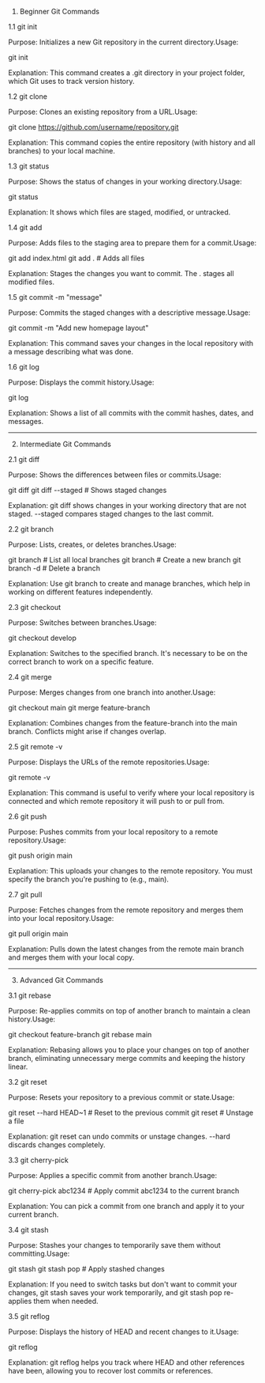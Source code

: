 1. Beginner Git Commands

1.1 git init

Purpose: Initializes a new Git repository in the current directory.Usage:

git init

Explanation: This command creates a .git directory in your project folder, which Git uses to track version history.

1.2 git clone <repo>

Purpose: Clones an existing repository from a URL.Usage:

git clone https://github.com/username/repository.git

Explanation: This command copies the entire repository (with history and all branches) to your local machine.

1.3 git status

Purpose: Shows the status of changes in your working directory.Usage:

git status

Explanation: It shows which files are staged, modified, or untracked.

1.4 git add <file>

Purpose: Adds files to the staging area to prepare them for a commit.Usage:

git add index.html
git add .  # Adds all files

Explanation: Stages the changes you want to commit. The . stages all modified files.

1.5 git commit -m "message"

Purpose: Commits the staged changes with a descriptive message.Usage:

git commit -m "Add new homepage layout"

Explanation: This command saves your changes in the local repository with a message describing what was done.

1.6 git log

Purpose: Displays the commit history.Usage:

git log

Explanation: Shows a list of all commits with the commit hashes, dates, and messages.

-------------------------------------------------------------------------------------------------------------------------------------------------------------------------------------

2. Intermediate Git Commands

2.1 git diff

Purpose: Shows the differences between files or commits.Usage:

git diff
git diff --staged  # Shows staged changes

Explanation: git diff shows changes in your working directory that are not staged. --staged compares staged changes to the last commit.

2.2 git branch

Purpose: Lists, creates, or deletes branches.Usage:

git branch  # List all local branches
git branch <branch-name>  # Create a new branch
git branch -d <branch-name>  # Delete a branch

Explanation: Use git branch to create and manage branches, which help in working on different features independently.

2.3 git checkout <branch>

Purpose: Switches between branches.Usage:

git checkout develop

Explanation: Switches to the specified branch. It's necessary to be on the correct branch to work on a specific feature.

2.4 git merge <branch>

Purpose: Merges changes from one branch into another.Usage:

git checkout main
git merge feature-branch

Explanation: Combines changes from the feature-branch into the main branch. Conflicts might arise if changes overlap.

2.5 git remote -v

Purpose: Displays the URLs of the remote repositories.Usage:

git remote -v

Explanation: This command is useful to verify where your local repository is connected and which remote repository it will push to or pull from.

2.6 git push

Purpose: Pushes commits from your local repository to a remote repository.Usage:

git push origin main

Explanation: This uploads your changes to the remote repository. You must specify the branch you're pushing to (e.g., main).

2.7 git pull

Purpose: Fetches changes from the remote repository and merges them into your local repository.Usage:

git pull origin main

Explanation: Pulls down the latest changes from the remote main branch and merges them with your local copy.

-------------------------------------------------------------------------------------------------------------------------------------------------------------------------------------

3. Advanced Git Commands

3.1 git rebase <branch>

Purpose: Re-applies commits on top of another branch to maintain a clean history.Usage:

git checkout feature-branch
git rebase main

Explanation: Rebasing allows you to place your changes on top of another branch, eliminating unnecessary merge commits and keeping the history linear.

3.2 git reset

Purpose: Resets your repository to a previous commit or state.Usage:

git reset --hard HEAD~1  # Reset to the previous commit
git reset <file>  # Unstage a file

Explanation: git reset can undo commits or unstage changes. --hard discards changes completely.

3.3 git cherry-pick <commit>

Purpose: Applies a specific commit from another branch.Usage:

git cherry-pick abc1234  # Apply commit abc1234 to the current branch

Explanation: You can pick a commit from one branch and apply it to your current branch.

3.4 git stash

Purpose: Stashes your changes to temporarily save them without committing.Usage:

git stash
git stash pop  # Apply stashed changes

Explanation: If you need to switch tasks but don't want to commit your changes, git stash saves your work temporarily, and git stash pop re-applies them when needed.

3.5 git reflog

Purpose: Displays the history of HEAD and recent changes to it.Usage:

git reflog

Explanation: git reflog helps you track where HEAD and other references have been, allowing you to recover lost commits or references.
